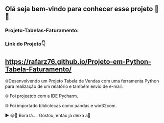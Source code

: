 ## Olá seja bem-vindo para conhecer esse projeto 🙂👏

### Projeto-Tabelas-Faturamento:

 ### Link do Projeto👇
 
 ## https://rafarz76.github.io/Projeto-em-Python-Tabela-Faturamento/

🌐Desenvolvendo um Projeto Tabela de Vendas com uma ferramenta Python para realização de um relatório e também envio de e-mail.

🌐 Foi projeatdo com a IDE Pycharm.

🌐 Foi importado bibliotecas como pandas e win32com.

▶ 😀👀 Bora lá....
Gostou, então já deixa a🌟

